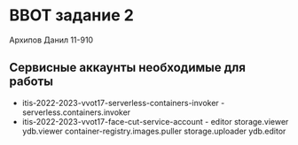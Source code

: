 # ВВОТ задание 2
Архипов Данил 11-910

## Сервисные аккаунты необходимые для работы
- itis-2022-2023-vvot17-serverless-containers-invoker - serverless.containers.invoker
- itis-2022-2023-vvot17-face-cut-service-account - editor storage.viewer ydb.viewer container-registry.images.puller storage.uploader ydb.editor
